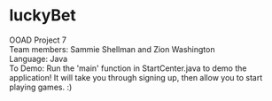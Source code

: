 # luckyBet
OOAD Project 7     
Team members: Sammie Shellman and Zion Washington      
Language: Java    
To Demo: Run the 'main' function in StartCenter.java to demo the application! It will take you through signing up, then allow you to start playing games. :)
